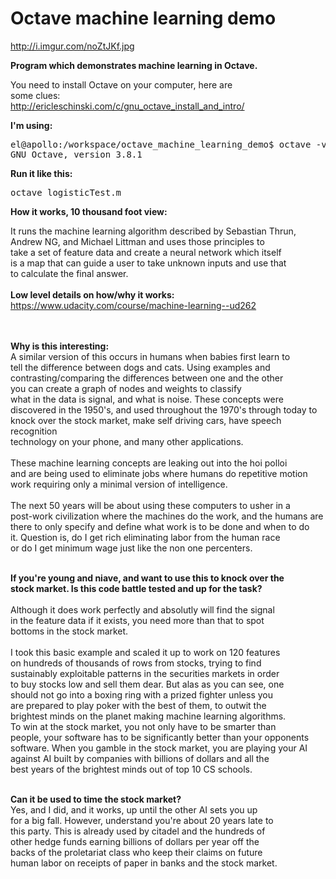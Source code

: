 # Octave machine learning demo


http://i.imgur.com/noZtJKf.jpg

**Program which demonstrates machine learning in Octave.**

You need to install Octave on your computer, here are<br>
some clues:<br>
<a href="http://ericleschinski.com/c/gnu_octave_install_and_intro/">http://ericleschinski.com/c/gnu_octave_install_and_intro/</a>

<b>I'm using:</b>
<pre>el@apollo:/workspace/octave_machine_learning_demo$ octave -v 
GNU Octave, version 3.8.1
</pre>


<b>Run it like this:<br></b>

<pre>
octave logisticTest.m
</pre>

<b>How it works, 10 thousand foot view:<br></b>

It runs the machine learning algorithm described by Sebastian Thrun,<br>
Andrew NG, and Michael Littman and uses those principles to <br>
take a set of feature data and create a neural network which itself<br>
is a map that can guide a user to take unknown inputs and use that<br>
to calculate the final answer.<br>
<br>
<b>Low level details on how/why it works:</b>
<br>
<a href="https://www.udacity.com/course/machine-learning--ud262">https://www.udacity.com/course/machine-learning--ud262</a>

<br>
<br>
<b>Why is this interesting:</b><br>
A similar version of this occurs in humans when babies first learn to <br>
tell the difference between dogs and cats.  Using examples and <br>
contrasting/comparing the differences between one and the other<br>
you can create a graph of nodes and weights to classify <br>
what in the data is signal, and what is noise.  These concepts were<br>
discovered in the 1950's, and used throughout the 1970's through today to <br>
knock over the stock market, make self driving cars, have speech recognition<br>
technology on your phone, and many other applications.<br>
<br>
These machine learning concepts are leaking out into the hoi polloi<br>
and are being used to eliminate jobs where humans do repetitive motion<br>
work requiring only a minimal version of intelligence.<br>
<br>
The next 50 years will be about using these computers to usher in a<br>
post-work civilization where the machines do the work, and the humans are<br>
there to only specify and define what work is to be done and when to do<br>
it.   Question is, do I get rich eliminating labor from the human race <br>
or do I get minimum wage just like the non one percenters.<br><br>

<b>If you're young and niave, and want to use this to knock over the <br>
stock market. Is this code battle tested and up for the task?</b><br>
<br>
Although it does work perfectly and absolutly will find the signal<br>
in the feature data if it exists, you need more than that to spot<br>
bottoms in the stock market.<br>
<br>
I took this basic example and scaled it up to work on 120 features<br>
on hundreds of thousands of rows from stocks, trying to find <br>
sustainably exploitable patterns in the securities markets in order<br>
to buy stocks low and sell them dear.  But alas as you can see, one <br>
should not go into a boxing ring with a prized fighter unless you <br>
are prepared to play poker with the best of them, to outwit the<br>
brightest minds on the planet making machine learning algorithms.<br>
To win at the stock market, you not only have to be smarter than <br>
people, your software has to be significantly better than your opponents<br>
software.  When you gamble in the stock market, you are playing your AI <br>
against AI built by companies with billions of dollars and all the<br>
best years of the brightest minds out of top 10 CS schools.<br>
<br>


<b>Can it be used to time the stock market?</b><br>
Yes, and I did, and it works, up until the other AI sets you up<br>
for a big fall. However, understand you're about 20 years late to <br>
this party.  This is already used by citadel and the hundreds of <br>
other hedge funds earning billions of dollars per year off the <br>
backs of the proletariat class who keep their claims on future<br>
human labor on receipts of paper in banks and the stock market.<br>
<br>
<br>
<br>






